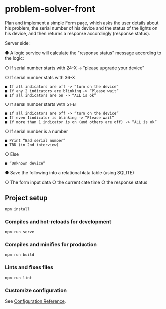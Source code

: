# problem-solver-front

Plan and implement a simple Form page, which asks the user details about his problem,
the serial number of his device and the status of the lights on his device, and then
returns a response accordingly (response status).

Server side:

● A logic service will calculate the "response status" message according to the logic:

  ○ If serial number starts with 24-X -> “please upgrade your device”
  
  ○ If serial number stats with 36-X
  
    ■ If all indicators are off -> “turn on the device”
    ■ If any 2 indicators are blinking -> “Please wait”
    ■ If all indicators are on -> “ALL is ok”
    
  ○ If serial number starts with 51-B
  
    ■ If all indicators are off -> “turn on the device”
    ■ If even 1indicator is blinking -> “Please wait”
    ■ If more than 1 indicator is on (and others are off) -> “ALL is ok”
    
  ○ If serial number is a number
  
    ■ Print “Bad serial number”
    ■ TBD (in 2nd interview)
    
  ○ Else
  
    ■ “Unknown device”

● Save the following into a relational data table (using SQLITE)

  ○ The form input data
  ○ the current date time
  ○ the response status




## Project setup
```
npm install
```

### Compiles and hot-reloads for development
```
npm run serve
```

### Compiles and minifies for production
```
npm run build
```

### Lints and fixes files
```
npm run lint
```

### Customize configuration
See [Configuration Reference](https://cli.vuejs.org/config/).
